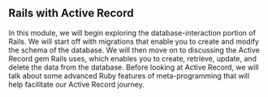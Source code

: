 ## Rails with Active Record

In this module, we will begin exploring the database-interaction portion of Rails. We will start off with migrations that enable you to create and modify the schema of the database. We will then move on to discussing the Active Record gem Rails uses, which enables you to create, retrieve, update, and delete the data from the database. Before looking at Active Record, we will talk about some advanced Ruby features of meta-programming that will help facilitate our Active Record journey.
